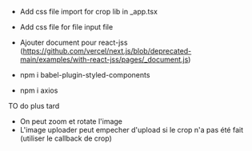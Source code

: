 - Add css file import for crop lib in \_app.tsx

- Add css file for file input file

- Ajouter document pour react-jss (https://github.com/vercel/next.js/blob/deprecated-main/examples/with-react-jss/pages/_document.js)
- npm i babel-plugin-styled-components
- npm i axios

TO do plus tard

- On peut zoom et rotate l'image
- L'image uploader peut empecher d'upload si le crop n'a pas été fait (utiliser le callback de crop)
